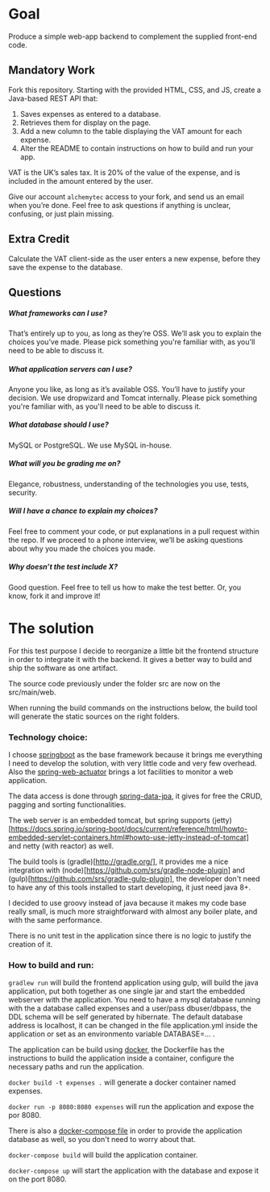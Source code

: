 Goal
====
Produce a simple web-app backend to complement the supplied front-end code.

Mandatory Work
--------------
Fork this repository. Starting with the provided HTML, CSS, and JS, create a Java-based REST API that:

1. Saves expenses as entered to a database.
2. Retrieves them for display on the page. 
3. Add a new column to the table displaying the VAT amount for each expense.
4. Alter the README to contain instructions on how to build and run your app.

VAT is the UK’s sales tax. It is 20% of the value of the expense, and is included in the amount entered by the user.

Give our account `alchemytec` access to your fork, and send us an email when you’re done. Feel free to ask questions if anything is unclear, confusing, or just plain missing.

Extra Credit
------------
Calculate the VAT client-side as the user enters a new expense, before they save the expense to the database.

Questions
---------
##### What frameworks can I use?
That’s entirely up to you, as long as they’re OSS. We’ll ask you to explain the choices you’ve made. Please pick something you're familiar with, as you'll need to be able to discuss it.

##### What application servers can I use?
Anyone you like, as long as it’s available OSS. You’ll have to justify your decision. We use dropwizard and Tomcat internally. Please pick something you're familiar with, as you'll need to be able to discuss it.

##### What database should I use?
MySQL or PostgreSQL. We use MySQL in-house.

##### What will you be grading me on?
Elegance, robustness, understanding of the technologies you use, tests, security. 

##### Will I have a chance to explain my choices?
Feel free to comment your code, or put explanations in a pull request within the repo. If we proceed to a phone interview, we’ll be asking questions about why you made the choices you made. 

##### Why doesn’t the test include X?
Good question. Feel free to tell us how to make the test better. Or, you know, fork it and improve it!


# The solution
For this test purpose I decide to reorganize a little bit the frontend structure in order to integrate it with the backend. It gives a better way to build and ship the software as one artifact.

The source code previously under the folder src are now on the src/main/web.

When running the build commands on the instructions below, the build tool will generate the static sources on the right folders.

### Technology choice:
I choose [springboot](http://projects.spring.io/spring-boot/) as the base framework because it brings me everything I need to develop the solution, with very little code and very few overhead. Also the [spring-web-actuator](http://docs.spring.io/spring-boot/docs/current/reference/htmlsingle/#production-ready) brings a lot facilities to monitor a web application.

The data access is done through [spring-data-jpa](http://projects.spring.io/spring-data-jpa/), it gives for free the CRUD, pagging and sorting functionalities.

The web server is an embedded tomcat, but spring supports (jetty)[https://docs.spring.io/spring-boot/docs/current/reference/html/howto-embedded-servlet-containers.html#howto-use-jetty-instead-of-tomcat] and netty (with reactor) as well.

The build tools is (gradle)[http://gradle.org/], it provides me a nice integration with (node)[https://github.com/srs/gradle-node-plugin] and (gulp)[https://github.com/srs/gradle-gulp-plugin], the developer don't need to have any of this tools installed to start developing, it just need java 8+.

I decided to use groovy instead of java because it makes my code base really small, is much more straightforward with almost any boiler plate, and with the same performance.

There is no unit test in the application since there is no logic to justify the creation of it.

### How to build and run:

`gradlew run` will build the frontend application using gulp, will build the java application, put both together as one single jar and start the embedded webserver with the application. You need to have a mysql database running with the a database called expenses and a user/pass dbuser/dbpass, the DDL schema will be self generated by hibernate. The default database address is localhost, it can be changed in the file application.yml inside the application or set as an environmento variable DATABASE=... .

The application can be build using [docker](https://www.docker.com/), the Dockerfile has the instructions to build the application inside a container, configure the necessary paths and run the application.

`docker build -t expenses .` will generate a docker container named expenses.

`docker run -p 8080:8080 expenses` will run the application and expose the por 8080.

There is also a [docker-compose file](https://docs.docker.com/compose/) in order to provide the application database as well, so you don't need to worry about that.

`docker-compose build` will build the application container.

`docker-compose up` will start the application with the database and expose it on the port 8080.
